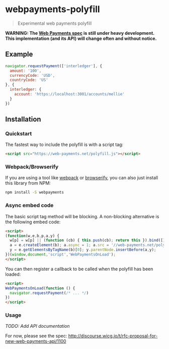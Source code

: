 # webpayments-polyfill

> Experimental web payments polyfill

**WARNING: The [Web Payments spec](http://discourse.wicg.io/t/rfc-proposal-for-new-web-payments-api/1100) is still under heavy development. This implementation (and its API) will change often and without notice.**

## Example

``` js
navigator.requestPayment(['interledger'], {
  amount: '100',
  currencyCode: 'USD',
  countryCode: 'US'
}, {
  interledger: {
    account: 'https://localhost:3001/accounts/mellie'
  }
})
```

## Installation

### Quickstart

The fastest way to include the polyfill is with a script tag:

``` html
<script src="https://web-payments.net/polyfill.js"></script>
```

### Webpack/Browserify

If you are using a tool like [webpack](https://webpack.github.io/) or [browserify](http://browserify.org/), you can also just install this library from NPM:

``` sh
npm install -S webpayments
```

### Async embed code

The basic script tag method will be blocking. A non-blocking alternative is the following embed code:

``` html
<script>
(function(w,e,b,p,a,y) {
  w[p] = w[p] || (function (cb) { this.push(cb); return this }).bind([]);
  a = e.createElement(b); a.async = 1; a.src = '//web-payments.net/polyfill.js';
  y = e.getElementsByTagName(b)[0]; y.parentNode.insertBefore(a,y);
})(window,document,'script','WebPaymentsOnLoad');
</script>
```

You can then register a callback to be called when the polyfill has been loaded:

``` html
<script>
WebPaymentsOnLoad(function () {
  navigator.requestPayment(/* ... */)
})
</script>
```

### Usage

*TODO: Add API documentation*

For now, please see the spec: http://discourse.wicg.io/t/rfc-proposal-for-new-web-payments-api/1100
